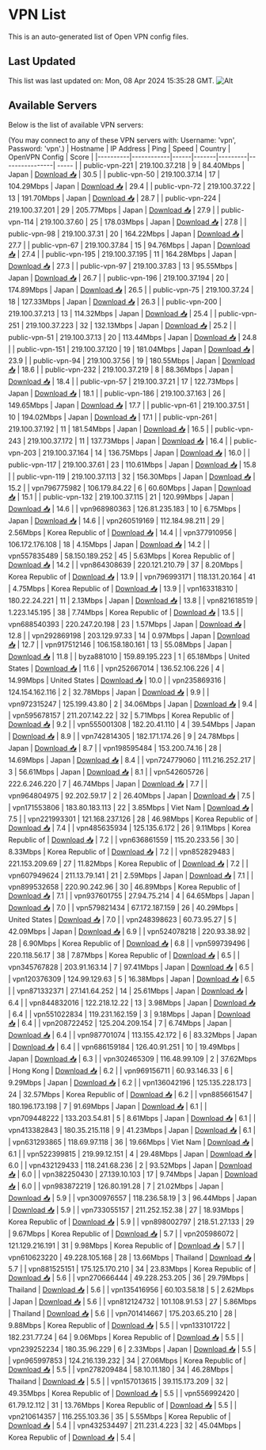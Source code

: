 # VPN List

This is an auto-generated list of Open VPN config files.

## Last Updated

This list was last updated on: Mon, 08 Apr 2024 15:35:28 GMT.
![Alt](https://repobeats.axiom.co/api/embed/186b98318ef1479477931607c1ad7d823f12451f.svg "Repobeats analytics image")

## Available Servers

Below is the list of available VPN servers:

(You may connect to any of these VPN servers with: Username: 'vpn', Password: 'vpn'.)
| Hostname | IP Address | Ping | Speed | Country | OpenVPN Config | Score |
|----------|------------|------|-------|---------|----------------| ----- |
| public-vpn-221 | 219.100.37.218 | 9 | 84.40Mbps | Japan | [Download 📥](./configs/server_0_JP.ovpn) | 30.5 |
| public-vpn-50 | 219.100.37.14 | 17 | 104.29Mbps | Japan | [Download 📥](./configs/server_1_JP.ovpn) | 29.4 |
| public-vpn-72 | 219.100.37.22 | 13 | 191.70Mbps | Japan | [Download 📥](./configs/server_2_JP.ovpn) | 28.7 |
| public-vpn-224 | 219.100.37.201 | 29 | 205.77Mbps | Japan | [Download 📥](./configs/server_3_JP.ovpn) | 27.9 |
| public-vpn-114 | 219.100.37.60 | 25 | 178.03Mbps | Japan | [Download 📥](./configs/server_4_JP.ovpn) | 27.8 |
| public-vpn-98 | 219.100.37.31 | 20 | 164.22Mbps | Japan | [Download 📥](./configs/server_5_JP.ovpn) | 27.7 |
| public-vpn-67 | 219.100.37.84 | 15 | 94.76Mbps | Japan | [Download 📥](./configs/server_6_JP.ovpn) | 27.4 |
| public-vpn-195 | 219.100.37.195 | 11 | 164.28Mbps | Japan | [Download 📥](./configs/server_7_JP.ovpn) | 27.3 |
| public-vpn-97 | 219.100.37.83 | 13 | 95.55Mbps | Japan | [Download 📥](./configs/server_8_JP.ovpn) | 26.7 |
| public-vpn-196 | 219.100.37.194 | 20 | 174.89Mbps | Japan | [Download 📥](./configs/server_9_JP.ovpn) | 26.5 |
| public-vpn-75 | 219.100.37.24 | 18 | 127.33Mbps | Japan | [Download 📥](./configs/server_10_JP.ovpn) | 26.3 |
| public-vpn-200 | 219.100.37.213 | 13 | 114.32Mbps | Japan | [Download 📥](./configs/server_11_JP.ovpn) | 25.4 |
| public-vpn-251 | 219.100.37.223 | 32 | 132.13Mbps | Japan | [Download 📥](./configs/server_12_JP.ovpn) | 25.2 |
| public-vpn-51 | 219.100.37.13 | 20 | 113.44Mbps | Japan | [Download 📥](./configs/server_13_JP.ovpn) | 24.8 |
| public-vpn-151 | 219.100.37.120 | 19 | 181.04Mbps | Japan | [Download 📥](./configs/server_14_JP.ovpn) | 23.9 |
| public-vpn-94 | 219.100.37.56 | 19 | 180.55Mbps | Japan | [Download 📥](./configs/server_15_JP.ovpn) | 18.6 |
| public-vpn-232 | 219.100.37.219 | 8 | 88.36Mbps | Japan | [Download 📥](./configs/server_16_JP.ovpn) | 18.4 |
| public-vpn-57 | 219.100.37.21 | 17 | 122.73Mbps | Japan | [Download 📥](./configs/server_17_JP.ovpn) | 18.1 |
| public-vpn-186 | 219.100.37.163 | 26 | 149.65Mbps | Japan | [Download 📥](./configs/server_18_JP.ovpn) | 17.7 |
| public-vpn-61 | 219.100.37.51 | 10 | 194.02Mbps | Japan | [Download 📥](./configs/server_19_JP.ovpn) | 17.1 |
| public-vpn-261 | 219.100.37.192 | 11 | 181.54Mbps | Japan | [Download 📥](./configs/server_20_JP.ovpn) | 16.5 |
| public-vpn-243 | 219.100.37.172 | 11 | 137.73Mbps | Japan | [Download 📥](./configs/server_21_JP.ovpn) | 16.4 |
| public-vpn-203 | 219.100.37.164 | 14 | 136.75Mbps | Japan | [Download 📥](./configs/server_22_JP.ovpn) | 16.0 |
| public-vpn-117 | 219.100.37.61 | 23 | 110.61Mbps | Japan | [Download 📥](./configs/server_23_JP.ovpn) | 15.8 |
| public-vpn-119 | 219.100.37.113 | 32 | 156.30Mbps | Japan | [Download 📥](./configs/server_24_JP.ovpn) | 15.2 |
| vpn796775982 | 106.179.84.22 | 6 | 60.60Mbps | Japan | [Download 📥](./configs/server_25_JP.ovpn) | 15.1 |
| public-vpn-132 | 219.100.37.115 | 21 | 120.99Mbps | Japan | [Download 📥](./configs/server_26_JP.ovpn) | 14.6 |
| vpn968980363 | 126.81.235.183 | 10 | 6.75Mbps | Japan | [Download 📥](./configs/server_27_JP.ovpn) | 14.6 |
| vpn260519169 | 112.184.98.211 | 29 | 2.56Mbps | Korea Republic of | [Download 📥](./configs/server_28_KR.ovpn) | 14.4 |
| vpn377910956 | 106.172.176.108 | 18 | 4.15Mbps | Japan | [Download 📥](./configs/server_29_JP.ovpn) | 14.2 |
| vpn557835489 | 58.150.189.252 | 45 | 5.63Mbps | Korea Republic of | [Download 📥](./configs/server_30_KR.ovpn) | 14.2 |
| vpn864308639 | 220.121.210.79 | 37 | 8.20Mbps | Korea Republic of | [Download 📥](./configs/server_31_KR.ovpn) | 13.9 |
| vpn796993171 | 118.131.20.164 | 41 | 4.75Mbps | Korea Republic of | [Download 📥](./configs/server_32_KR.ovpn) | 13.9 |
| vpn163318310 | 180.22.24.221 | 11 | 2.13Mbps | Japan | [Download 📥](./configs/server_33_JP.ovpn) | 13.8 |
| vpn821618519 | 1.223.145.195 | 38 | 7.74Mbps | Korea Republic of | [Download 📥](./configs/server_34_KR.ovpn) | 13.5 |
| vpn688540393 | 220.247.20.198 | 23 | 1.57Mbps | Japan | [Download 📥](./configs/server_35_JP.ovpn) | 12.8 |
| vpn292869198 | 203.129.97.33 | 14 | 0.97Mbps | Japan | [Download 📥](./configs/server_36_JP.ovpn) | 12.7 |
| vpn917512146 | 106.158.180.161 | 13 | 55.08Mbps | Japan | [Download 📥](./configs/server_37_JP.ovpn) | 11.8 |
| byza881010 | 159.89.195.223 | 1 | 65.18Mbps | United States | [Download 📥](./configs/server_38_US.ovpn) | 11.6 |
| vpn252667014 | 136.52.106.226 | 4 | 14.99Mbps | United States | [Download 📥](./configs/server_39_US.ovpn) | 10.0 |
| vpn235869316 | 124.154.162.116 | 2 | 32.78Mbps | Japan | [Download 📥](./configs/server_40_JP.ovpn) | 9.9 |
| vpn972315247 | 125.199.43.80 | 2 | 34.06Mbps | Japan | [Download 📥](./configs/server_41_JP.ovpn) | 9.4 |
| vpn595678157 | 211.207.142.22 | 32 | 5.71Mbps | Korea Republic of | [Download 📥](./configs/server_42_KR.ovpn) | 9.2 |
| vpn555001308 | 182.20.41.110 | 4 | 39.54Mbps | Japan | [Download 📥](./configs/server_43_JP.ovpn) | 8.9 |
| vpn742814305 | 182.171.174.26 | 9 | 24.78Mbps | Japan | [Download 📥](./configs/server_44_JP.ovpn) | 8.7 |
| vpn198595484 | 153.200.74.16 | 28 | 14.69Mbps | Japan | [Download 📥](./configs/server_45_JP.ovpn) | 8.4 |
| vpn724779060 | 111.216.252.217 | 3 | 56.61Mbps | Japan | [Download 📥](./configs/server_46_JP.ovpn) | 8.1 |
| vpn542605726 | 222.6.246.220 | 7 | 46.74Mbps | Japan | [Download 📥](./configs/server_47_JP.ovpn) | 7.7 |
| vpn964804975 | 92.202.59.17 | 2 | 26.40Mbps | Japan | [Download 📥](./configs/server_48_JP.ovpn) | 7.5 |
| vpn171553806 | 183.80.183.113 | 22 | 3.85Mbps | Viet Nam | [Download 📥](./configs/server_49_VN.ovpn) | 7.5 |
| vpn221993301 | 121.168.237.126 | 28 | 46.98Mbps | Korea Republic of | [Download 📥](./configs/server_50_KR.ovpn) | 7.4 |
| vpn485635934 | 125.135.6.172 | 26 | 9.11Mbps | Korea Republic of | [Download 📥](./configs/server_51_KR.ovpn) | 7.2 |
| vpn636861559 | 115.20.233.56 | 30 | 8.33Mbps | Korea Republic of | [Download 📥](./configs/server_52_KR.ovpn) | 7.2 |
| vpn852829483 | 221.153.209.69 | 27 | 11.82Mbps | Korea Republic of | [Download 📥](./configs/server_53_KR.ovpn) | 7.2 |
| vpn607949624 | 211.13.79.141 | 21 | 2.59Mbps | Japan | [Download 📥](./configs/server_54_JP.ovpn) | 7.1 |
| vpn899532658 | 220.90.242.96 | 30 | 46.89Mbps | Korea Republic of | [Download 📥](./configs/server_55_KR.ovpn) | 7.1 |
| vpn937601755 | 27.94.75.214 | 4 | 64.65Mbps | Japan | [Download 📥](./configs/server_56_JP.ovpn) | 7.0 |
| vpn579821434 | 67.172.187.159 | 26 | 40.29Mbps | United States | [Download 📥](./configs/server_57_US.ovpn) | 7.0 |
| vpn248398623 | 60.73.95.27 | 5 | 42.09Mbps | Japan | [Download 📥](./configs/server_58_JP.ovpn) | 6.9 |
| vpn524078218 | 220.93.38.92 | 28 | 6.90Mbps | Korea Republic of | [Download 📥](./configs/server_59_KR.ovpn) | 6.8 |
| vpn599739496 | 220.118.56.17 | 38 | 7.87Mbps | Korea Republic of | [Download 📥](./configs/server_60_KR.ovpn) | 6.5 |
| vpn345767828 | 203.91.163.14 | 7 | 97.41Mbps | Japan | [Download 📥](./configs/server_61_JP.ovpn) | 6.5 |
| vpn120376309 | 124.99.129.63 | 5 | 16.38Mbps | Japan | [Download 📥](./configs/server_62_JP.ovpn) | 6.5 |
| vpn871332371 | 27.141.64.252 | 14 | 25.61Mbps | Japan | [Download 📥](./configs/server_63_JP.ovpn) | 6.4 |
| vpn844832016 | 122.218.12.22 | 13 | 3.98Mbps | Japan | [Download 📥](./configs/server_64_JP.ovpn) | 6.4 |
| vpn551022834 | 119.231.162.159 | 3 | 9.18Mbps | Japan | [Download 📥](./configs/server_65_JP.ovpn) | 6.4 |
| vpn208722452 | 125.204.209.154 | 7 | 6.74Mbps | Japan | [Download 📥](./configs/server_66_JP.ovpn) | 6.4 |
| vpn987701074 | 113.155.42.172 | 6 | 83.32Mbps | Japan | [Download 📥](./configs/server_67_JP.ovpn) | 6.4 |
| vpn686159184 | 126.40.91.251 | 10 | 19.49Mbps | Japan | [Download 📥](./configs/server_68_JP.ovpn) | 6.3 |
| vpn302465309 | 116.48.99.109 | 2 | 37.62Mbps | Hong Kong | [Download 📥](./configs/server_69_HK.ovpn) | 6.2 |
| vpn969156711 | 60.93.146.33 | 6 | 9.29Mbps | Japan | [Download 📥](./configs/server_70_JP.ovpn) | 6.2 |
| vpn136042196 | 125.135.228.173 | 24 | 32.57Mbps | Korea Republic of | [Download 📥](./configs/server_71_KR.ovpn) | 6.2 |
| vpn885661547 | 180.196.173.198 | 7 | 91.69Mbps | Japan | [Download 📥](./configs/server_72_JP.ovpn) | 6.1 |
| vpn709448222 | 133.203.54.81 | 5 | 8.61Mbps | Japan | [Download 📥](./configs/server_73_JP.ovpn) | 6.1 |
| vpn413382843 | 180.35.215.118 | 9 | 41.23Mbps | Japan | [Download 📥](./configs/server_74_JP.ovpn) | 6.1 |
| vpn631293865 | 118.69.97.118 | 36 | 19.66Mbps | Viet Nam | [Download 📥](./configs/server_75_VN.ovpn) | 6.1 |
| vpn522399815 | 219.99.12.151 | 4 | 29.48Mbps | Japan | [Download 📥](./configs/server_76_JP.ovpn) | 6.0 |
| vpn432129433 | 118.241.68.236 | 2 | 93.52Mbps | Japan | [Download 📥](./configs/server_77_JP.ovpn) | 6.0 |
| vpn382250430 | 27.139.10.103 | 17 | 9.74Mbps | Japan | [Download 📥](./configs/server_78_JP.ovpn) | 6.0 |
| vpn983872219 | 126.80.191.28 | 7 | 21.02Mbps | Japan | [Download 📥](./configs/server_79_JP.ovpn) | 5.9 |
| vpn300976557 | 118.236.58.19 | 3 | 96.44Mbps | Japan | [Download 📥](./configs/server_80_JP.ovpn) | 5.9 |
| vpn733055157 | 211.252.152.38 | 27 | 18.93Mbps | Korea Republic of | [Download 📥](./configs/server_81_KR.ovpn) | 5.9 |
| vpn898002797 | 218.51.27.133 | 29 | 9.67Mbps | Korea Republic of | [Download 📥](./configs/server_82_KR.ovpn) | 5.7 |
| vpn205986072 | 121.129.216.191 | 31 | 9.98Mbps | Korea Republic of | [Download 📥](./configs/server_83_KR.ovpn) | 5.7 |
| vpn610623220 | 49.228.105.168 | 28 | 13.66Mbps | Thailand | [Download 📥](./configs/server_84_TH.ovpn) | 5.7 |
| vpn881525151 | 175.125.170.210 | 34 | 23.83Mbps | Korea Republic of | [Download 📥](./configs/server_85_KR.ovpn) | 5.6 |
| vpn270666444 | 49.228.253.205 | 36 | 29.79Mbps | Thailand | [Download 📥](./configs/server_86_TH.ovpn) | 5.6 |
| vpn135416956 | 60.103.58.18 | 5 | 2.62Mbps | Japan | [Download 📥](./configs/server_87_JP.ovpn) | 5.6 |
| vpn812124732 | 101.108.91.53 | 27 | 5.86Mbps | Thailand | [Download 📥](./configs/server_88_TH.ovpn) | 5.6 |
| vpn701414667 | 175.203.65.210 | 28 | 9.88Mbps | Korea Republic of | [Download 📥](./configs/server_89_KR.ovpn) | 5.5 |
| vpn133101722 | 182.231.77.24 | 64 | 9.06Mbps | Korea Republic of | [Download 📥](./configs/server_90_KR.ovpn) | 5.5 |
| vpn239252234 | 180.35.96.229 | 6 | 2.33Mbps | Japan | [Download 📥](./configs/server_91_JP.ovpn) | 5.5 |
| vpn965997853 | 124.216.139.232 | 34 | 27.06Mbps | Korea Republic of | [Download 📥](./configs/server_92_KR.ovpn) | 5.5 |
| vpn278209484 | 58.10.11.180 | 34 | 46.28Mbps | Thailand | [Download 📥](./configs/server_93_TH.ovpn) | 5.5 |
| vpn157013615 | 39.115.173.209 | 32 | 49.35Mbps | Korea Republic of | [Download 📥](./configs/server_94_KR.ovpn) | 5.5 |
| vpn556992420 | 61.79.12.112 | 31 | 13.76Mbps | Korea Republic of | [Download 📥](./configs/server_95_KR.ovpn) | 5.5 |
| vpn210614357 | 116.255.103.36 | 35 | 5.55Mbps | Korea Republic of | [Download 📥](./configs/server_96_KR.ovpn) | 5.4 |
| vpn432534497 | 211.231.4.223 | 32 | 45.04Mbps | Korea Republic of | [Download 📥](./configs/server_97_KR.ovpn) | 5.4 |
